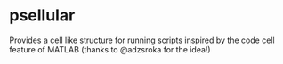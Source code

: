 # psellular
Provides a cell like structure for running scripts inspired by the code cell feature of MATLAB (thanks to @adzsroka for the idea!)
